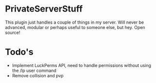 # PrivateServerStuff
This plugin just handles a couple of things in my server.
Will never be advanced, modular or perhaps useful to someone else, but hey. Open source!

# Todo's
- Implement LuckPerms API, need to handle permissions without using the /lp user command
- Remove collision and pvp
